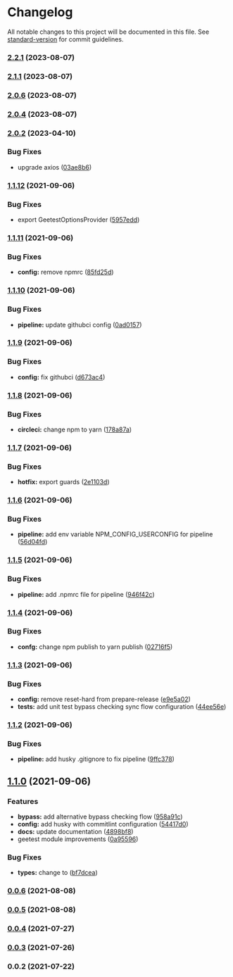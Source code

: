 # Changelog

All notable changes to this project will be documented in this file. See [standard-version](https://github.com/conventional-changelog/standard-version) for commit guidelines.

### [2.2.1](https://github.com/bangbang93/nestjs-geetest/compare/v2.1.1...v2.2.1) (2023-08-07)

### [2.1.1](https://github.com/bangbang93/nestjs-geetest/compare/v2.0.6...v2.1.1) (2023-08-07)

### [2.0.6](https://github.com/bangbang93/nestjs-geetest/compare/v2.0.4...v2.0.6) (2023-08-07)

### [2.0.4](https://github.com/bangbang93/nestjs-geetest/compare/v2.0.2...v2.0.4) (2023-08-07)

### [2.0.2](https://github.com/bangbang93/nestjs-geetest/compare/v1.1.12...v2.0.2) (2023-04-10)


### Bug Fixes

* upgrade axios ([03ae8b6](https://github.com/bangbang93/nestjs-geetest/commit/03ae8b61b1e92ddac1d6bf8e5cdd42805d2ec326))

### [1.1.12](https://github.com/noctifer20/nestjs-geetest/compare/v1.1.11...v1.1.12) (2021-09-06)


### Bug Fixes

* export GeetestOptionsProvider ([5957edd](https://github.com/noctifer20/nestjs-geetest/commit/5957edd42c1c5ee2819e72836541697ab4c2855e))

### [1.1.11](https://github.com/noctifer20/nestjs-geetest/compare/v1.1.10...v1.1.11) (2021-09-06)


### Bug Fixes

* **config:** remove npmrc ([85fd25d](https://github.com/noctifer20/nestjs-geetest/commit/85fd25d0a30d009fa1de54d5553ebf9bd69e306e))

### [1.1.10](https://github.com/noctifer20/nestjs-geetest/compare/v1.1.9...v1.1.10) (2021-09-06)


### Bug Fixes

* **pipeline:** update githubci config ([0ad0157](https://github.com/noctifer20/nestjs-geetest/commit/0ad01578a60eb464f5c2265e67c436079e3ac7c9))

### [1.1.9](https://github.com/noctifer20/nestjs-geetest/compare/v1.1.8...v1.1.9) (2021-09-06)


### Bug Fixes

* **config:** fix githubci ([d673ac4](https://github.com/noctifer20/nestjs-geetest/commit/d673ac465f32b98d83b6bd142aa0ff5b4041c4a4))

### [1.1.8](https://github.com/noctifer20/nestjs-geetest/compare/v1.1.7...v1.1.8) (2021-09-06)


### Bug Fixes

* **circleci:** change npm to yarn ([178a87a](https://github.com/noctifer20/nestjs-geetest/commit/178a87a1ed80593119ab4d492bd8765f754d1868))

### [1.1.7](https://github.com/noctifer20/nestjs-geetest/compare/v1.1.6...v1.1.7) (2021-09-06)


### Bug Fixes

* **hotfix:** export guards ([2e1103d](https://github.com/noctifer20/nestjs-geetest/commit/2e1103dbb91d65117e98be80528ad3c191058373))

### [1.1.6](https://github.com/noctifer20/nestjs-geetest/compare/v1.1.5...v1.1.6) (2021-09-06)


### Bug Fixes

* **pipeline:** add env variable NPM_CONFIG_USERCONFIG for pipeline ([56d04fd](https://github.com/noctifer20/nestjs-geetest/commit/56d04fda84bef37605647eb6fc4686c71f494af9))

### [1.1.5](https://github.com/noctifer20/nestjs-geetest/compare/v1.1.4...v1.1.5) (2021-09-06)


### Bug Fixes

* **pipeline:** add .npmrc file for pipeline ([946f42c](https://github.com/noctifer20/nestjs-geetest/commit/946f42c710cdc3546f548a6f17dc095de769098d))

### [1.1.4](https://github.com/noctifer20/nestjs-geetest/compare/v1.1.3...v1.1.4) (2021-09-06)


### Bug Fixes

* **confg:** change npm publish to yarn publish ([02716f5](https://github.com/noctifer20/nestjs-geetest/commit/02716f56134e5cfcd03bc1d24a46364c73992572))

### [1.1.3](https://github.com/noctifer20/nestjs-geetest/compare/v1.1.2...v1.1.3) (2021-09-06)


### Bug Fixes

* **config:** remove reset-hard from prepare-release ([e9e5a02](https://github.com/noctifer20/nestjs-geetest/commit/e9e5a020f3dd3c5a8c900f01eeebe1dfff467799))
* **tests:** add unit test bypass checking sync flow configuration ([44ee56e](https://github.com/noctifer20/nestjs-geetest/commit/44ee56e734a89cff66be14312fdcfb239e8a1475))

### [1.1.2](https://github.com/noctifer20/nestjs-geetest/compare/v1.1.0...v1.1.2) (2021-09-06)


### Bug Fixes

* **pipeline:** add husky .gitignore to fix pipeline ([9ffc378](https://github.com/noctifer20/nestjs-geetest/commit/9ffc3780d8d4eb225763b9b8cde25950200fb957))

## [1.1.0](https://github.com/noctifer20/nestjs-geetest/compare/v0.0.6...v1.1.0) (2021-09-06)


### Features

* **bypass:** add alternative bypass checking flow ([958a91c](https://github.com/noctifer20/nestjs-geetest/commit/958a91ce35ca9af9c57e5f8e72897787c9805364))
* **config:** add husky with commitlint configuration ([54417d0](https://github.com/noctifer20/nestjs-geetest/commit/54417d0fa082de71e169feb84e0cbe647f9a86fc))
* **docs:** update documentation ([4898bf8](https://github.com/noctifer20/nestjs-geetest/commit/4898bf8c7542bbd2f44909c2e9df74ffa939ec6c))
* geetest module improvements ([0a95596](https://github.com/noctifer20/nestjs-geetest/commit/0a955964766a8c86e33e0bb74f6266caa2fa08d0))


### Bug Fixes

* **types:** change  to ([bf7dcea](https://github.com/noctifer20/nestjs-geetest/commit/bf7dcea8a60d19cb29ddc0f0bff9aee5842190ff))

### [0.0.6](https://github.com/noctifer20/nestjs-geetest/compare/v0.0.5...v0.0.6) (2021-08-08)

### [0.0.5](https://github.com/noctifer20/nestjs-geetest/compare/v0.0.4...v0.0.5) (2021-08-08)

### [0.0.4](https://github.com/noctifer20/nestjs-geetest/compare/v0.0.3...v0.0.4) (2021-07-27)

### [0.0.3](https://github.com/noctifer20/nestjs-geetest/compare/v0.0.2...v0.0.3) (2021-07-26)

### 0.0.2 (2021-07-22)
